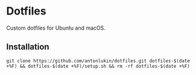 # Dotfiles

Custom dotfiles for Ubuntu and macOS.

## Installation

`git clone https://github.com/antonlukin/dotfiles.git dotfiles-$(date +%F) && dotfiles-$(date +%F)/setup.sh && rm -rf dotfiles-$(date +%F)`
